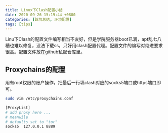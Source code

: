 ```yaml
---
title: Linux下Clash配置小结
date: 2020-09-26 15:19:44 +0800
categories: [踩坑总结, 环境配置]
tags: [tips]
---
```

Linu下Clash的配置文件编写相当不友好，但是学院服务器boot已满，apt乱七八糟也难以修复，没法下载ss，只好用clash配置代理。配置文件的编写对缩进要求很高。配置文件放在github私密仓库里。

## Proxychains的配置
用有root权限的账户操作，把最后一行填clash对应的socks5端口或https端口即可。
```bash
sudo vim /etc/proxychains.conf
```

```bash
[ProxyList]
# add proxy here ...
# meanwile
# defaults set to "tor"
socks5  127.0.0.1 8889
```